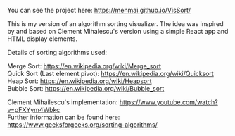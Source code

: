 You can see the project here: https://menmai.github.io/VisSort/

This is my version of an algorithm sorting visualizer. The idea was inspired by and based on Clement Mihalescu's version using a simple React app and HTML display elements. 

Details of sorting algorithms used:

Merge Sort: https://en.wikipedia.org/wiki/Merge_sort <br/>
Quick Sort (Last element pivot): https://en.wikipedia.org/wiki/Quicksort <br/>
Heap Sort: https://en.wikipedia.org/wiki/Heapsort <br/>
Bubble Sort: https://en.wikipedia.org/wiki/Bubble_sort

Clement Mihailescu's implementation: https://www.youtube.com/watch?v=pFXYym4Wbkc <br/>
Further information can be found here: https://www.geeksforgeeks.org/sorting-algorithms/
